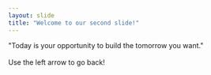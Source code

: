 ```yaml
---
layout: slide
title: "Welcome to our second slide!"
---
```

"Today is your opportunity to build the tomorrow you want."<br/><br/>
Use the left arrow to go back!
